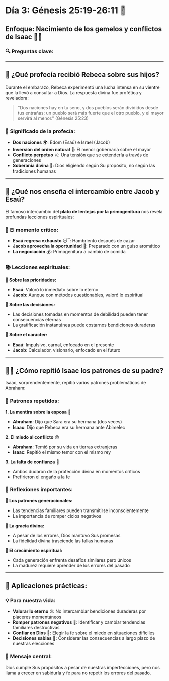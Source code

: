 # Día 3: Génesis 25:19-26:11 📖

## Enfoque: Nacimiento de los gemelos y conflictos de Isaac 👶👶

### 🔍 **Preguntas clave:**

---

## 👑 **¿Qué profecía recibió Rebeca sobre sus hijos?**

Durante el embarazo, Rebeca experimentó una lucha intensa en su vientre que la llevó a consultar a Dios. La respuesta divina fue profética y reveladora:

> "Dos naciones hay en tu seno, y dos pueblos serán divididos desde tus entrañas; un pueblo será más fuerte que el otro pueblo, y el mayor servirá al menor." (Génesis 25:23)
> 

### 🎯 **Significado de la profecía:**

- **Dos naciones** 🌍: Edom (Esaú) e Israel (Jacob)
- **Inversión del orden natural** 🔄: El menor gobernaría sobre el mayor
- **Conflicto perpetuo** ⚔️: Una tensión que se extendería a través de generaciones
- **Soberanía divina** 👑: Dios eligiendo según Su propósito, no según las tradiciones humanas

---

## 🤝 **¿Qué nos enseña el intercambio entre Jacob y Esaú?**

El famoso intercambio del **plato de lentejas por la primogenitura** nos revela profundas lecciones espirituales:

### 🍲 **El momento crítico:**

- **Esaú regresa exhausto** 😴: Hambriento después de cazar
- **Jacob aprovecha la oportunidad** 🎯: Preparado con un guiso aromático
- **La negociación** 💰: Primogenitura a cambio de comida

### 📚 **Lecciones espirituales:**

**🔸 Sobre las prioridades:**

- **Esaú**: Valoró lo inmediato sobre lo eterno
- **Jacob**: Aunque con métodos cuestionables, valoró lo espiritual

**🔸 Sobre las decisiones:**

- Las decisiones tomadas en momentos de debilidad pueden tener consecuencias eternas
- La gratificación instantánea puede costarnos bendiciones duraderas

**🔸 Sobre el carácter:**

- **Esaú**: Impulsivo, carnal, enfocado en el presente
- **Jacob**: Calculador, visionario, enfocado en el futuro

---

## 👨‍👦 **¿Cómo repitió Isaac los patrones de su padre?**

Isaac, sorprendentemente, repitió varios patrones problemáticos de Abraham:

### 🔄 **Patrones repetidos:**

**1. La mentira sobre la esposa** 🤥

- **Abraham**: Dijo que Sara era su hermana (dos veces)
- **Isaac**: Dijo que Rebeca era su hermana ante Abimelec

**2. El miedo al conflicto** 😰

- **Abraham**: Temió por su vida en tierras extranjeras
- **Isaac**: Repitió el mismo temor con el mismo rey

**3. La falta de confianza** 🙏

- Ambos dudaron de la protección divina en momentos críticos
- Prefirieron el engaño a la fe

### 🤔 **Reflexiones importantes:**

**🔸 Los patrones generacionales:**

- Las tendencias familiares pueden transmitirse inconscientemente
- La importancia de romper ciclos negativos

**🔸 La gracia divina:**

- A pesar de los errores, Dios mantuvo Sus promesas
- La fidelidad divina trasciende las fallas humanas

**🔸 El crecimiento espiritual:**

- Cada generación enfrenta desafíos similares pero únicos
- La madurez requiere aprender de los errores del pasado

---

## 🎯 **Aplicaciones prácticas:**

### 💡 **Para nuestra vida:**

- **Valorar lo eterno** ⏰: No intercambiar bendiciones duraderas por placeres momentáneos
- **Romper patrones negativos** 🔨: Identificar y cambiar tendencias familiares destructivas
- **Confiar en Dios** 🙌: Elegir la fe sobre el miedo en situaciones difíciles
- **Decisiones sabias** 🧠: Considerar las consecuencias a largo plazo de nuestras elecciones

### 🌟 **Mensaje central:**

Dios cumple Sus propósitos a pesar de nuestras imperfecciones, pero nos llama a crecer en sabiduría y fe para no repetir los errores del pasado.